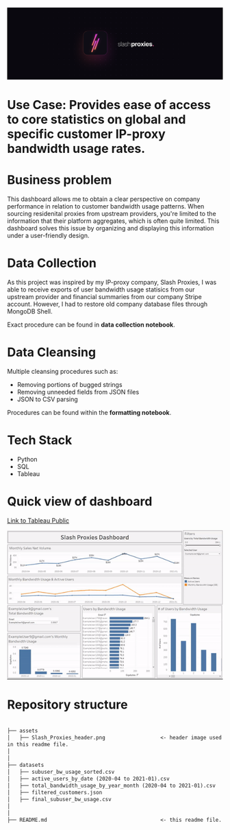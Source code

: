 ![Header Image](assets/Slash_Proxies_header.png)

# Use Case: Provides ease of access to core statistics on global and specific customer IP-proxy bandwidth usage rates.

# Business problem
This dashboard allows me to obtain a clear perspective on company performance in relation to customer bandwidth usage patterns. When sourcing residenital proxies from upstream providers, you're limited to the information that their platform aggregates, which is often quite limited. This dashboard solves this issue by organizing and displaying this information under a user-friendly design.

# Data Collection
As this project was inspired by my IP-proxy company, Slash Proxies, I was able to receive exports of user bandwidth usage statisics from our upstream provider and financial summaries from our company Stripe account. However, I had to restore old company database files through MongoDB Shell.

Exact procedure can be found in **data collection notebook**.

# Data Cleansing
Multiple cleansing procedures such as:
- Removing portions of bugged strings
- Removing unneeded fields from JSON files
- JSON to CSV parsing

Procedures can be found within the **formatting notebook**.

# Tech Stack
- Python
- SQL
- Tableau

# Quick view of dashboard
[Link to Tableau Public](https://public.tableau.com/app/profile/david.zhang2464/viz/CustomerBandwidthUsageDashboard/Dashboard?publish=yes)

![Dashboard Gif](assets/dashboard.gif)

# Repository structure
```

├── assets
│   ├── Slash_Proxies_header.png                  <- header image used in this readme file.
│
│
├── datasets
│   ├── subuser_bw_usage_sorted.csv
│   ├── active_users_by_date (2020-04 to 2021-01).csv
│   ├── total_bandwidth_usage_by_year_month (2020-04 to 2021-01).csv
│   ├── filtered_customers.json
│   ├── final_subuser_bw_usage.csv
│
│
├── README.md                                     <- this readme file.

```
